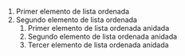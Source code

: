1. Primer elemento de lista ordenada
2. Segundo elemento de lista ordenada
   1. Primer elemento de lista ordenada anidada
   2. Segundo elemento de lista ordenada anidada
   3. Tercer elemento de lista ordenada anidada
